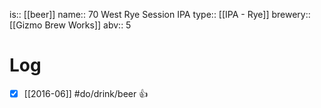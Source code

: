 is:: [[beer]]
name:: 70 West Rye Session IPA
type:: [[IPA - Rye]]
brewery:: [[Gizmo Brew Works]]
abv:: 5

# Log
- [x] [[2016-06]] #do/drink/beer 👍
